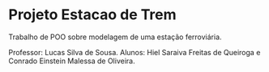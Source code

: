 # Projeto Estacao de Trem
Trabalho de POO sobre modelagem de uma estação ferroviária.

Professor: Lucas Silva de Sousa.
Alunos: Hiel Saraiva Freitas de Queiroga e
Conrado Einstein Malessa de Oliveira.
